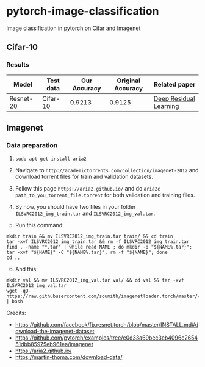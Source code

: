 # pytorch-image-classification

Image classification in pytorch on Cifar and Imagenet


## Cifar-10 


### Results

| Model            | Test data | Our Accuracy| Original Accuracy | Related paper |
|------------------|-----------|---------|------------------|--------------------|
| Resnet-20    | Cifar-10  | 0.9213 | 0.9125 |  [Deep Residual Learning](https://arxiv.org/pdf/1512.03385.pdf) |


## Imagenet

### Data preparation

1. ```sudo apt-get install aria2```

2. Navigate to ```http://academictorrents.com/collection/imagenet-2012``` and download torrent files for train and validation datasets.

3. Follow this page ```https://aria2.github.io/``` and do ```aria2c path_to_you_torrent_file.torrent``` for both validation and training files.

4. By now, you should have two files in your folder ```ILSVRC2012_img_train.tar``` and ```ILSVRC2012_img_val.tar```.

5. Run this command: 
```
mkdir train && mv ILSVRC2012_img_train.tar train/ && cd train
tar -xvf ILSVRC2012_img_train.tar && rm -f ILSVRC2012_img_train.tar
find . -name "*.tar" | while read NAME ; do mkdir -p "${NAME%.tar}"; tar -xvf "${NAME}" -C "${NAME%.tar}"; rm -f "${NAME}"; done
cd ..
```
6. And this:
```
mkdir val && mv ILSVRC2012_img_val.tar val/ && cd val && tar -xvf ILSVRC2012_img_val.tar
wget -qO- https://raw.githubusercontent.com/soumith/imagenetloader.torch/master/valprep.sh | bash
```

Credits:

* https://github.com/facebook/fb.resnet.torch/blob/master/INSTALL.md#download-the-imagenet-dataset
* https://github.com/pytorch/examples/tree/e0d33a69bec3eb4096c265451dbb85975eb961ea/imagenet
* https://aria2.github.io/
* https://martin-thoma.com/download-data/
